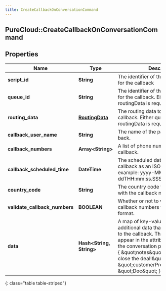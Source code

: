 ```yaml
---
title: CreateCallbackOnConversationCommand
---
```

## PureCloud::CreateCallbackOnConversationCommand

## Properties

|Name | Type | Description | Notes|
|------------ | ------------- | ------------- | -------------|
| **script_id** | **String** | The identifier of the script to be used for the callback | [optional] |
| **queue_id** | **String** | The identifier of the queue to be used for the callback. Either queueId or routingData is required. | [optional] |
| **routing_data** | [**RoutingData**](RoutingData.html) | The routing data to be used for the callback. Either queueId or routingData is required. | [optional] |
| **callback_user_name** | **String** | The name of the party to be called back. | [optional] |
| **callback_numbers** | **Array&lt;String&gt;** | A list of phone numbers for the callback. | |
| **callback_scheduled_time** | **DateTime** | The scheduled date-time for the callback as an ISO-8601 string. For example: yyyy-MM-ddTHH:mm:ss.SSSZ | [optional] |
| **country_code** | **String** | The country code to be associated with the callback numbers. | [optional] |
| **validate_callback_numbers** | **BOOLEAN** | Whether or not to validate the callback numbers for phone number format. | [optional] |
| **data** | **Hash&lt;String, String&gt;** | A map of key-value pairs containing additional data that can be associated to the callback. These values will appear in the attributes property on the conversation participant. Example: { \&quot;notes\&quot;: \&quot;ready to close the deal!\&quot;, \&quot;customerPreferredName\&quot;: \&quot;Doc\&quot; } | [optional] |
{: class="table table-striped"}


